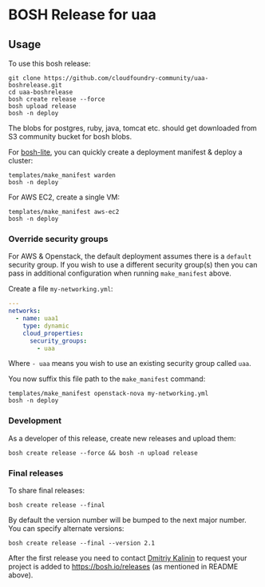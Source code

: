 # BOSH Release for uaa

## Usage

To use this bosh release:

```
git clone https://github.com/cloudfoundry-community/uaa-boshrelease.git
cd uaa-boshrelease
bosh create release --force
bosh upload release
bosh -n deploy
```
The blobs for postgres, ruby, java, tomcat etc. should get downloaded from S3 community bucket for bosh blobs. 

For [bosh-lite](https://github.com/cloudfoundry/bosh-lite), you can quickly create a deployment manifest & deploy a cluster:

```
templates/make_manifest warden
bosh -n deploy
```

For AWS EC2, create a single VM:

```
templates/make_manifest aws-ec2
bosh -n deploy
```

### Override security groups

For AWS & Openstack, the default deployment assumes there is a `default` security group. If you wish to use a different security group(s) then you can pass in additional configuration when running `make_manifest` above.

Create a file `my-networking.yml`:

``` yaml
---
networks:
  - name: uaa1
    type: dynamic
    cloud_properties:
      security_groups:
        - uaa
```

Where `- uaa` means you wish to use an existing security group called `uaa`.

You now suffix this file path to the `make_manifest` command:

```
templates/make_manifest openstack-nova my-networking.yml
bosh -n deploy
```

### Development

As a developer of this release, create new releases and upload them:

```
bosh create release --force && bosh -n upload release
```

### Final releases

To share final releases:

```
bosh create release --final
```

By default the version number will be bumped to the next major number. You can specify alternate versions:


```
bosh create release --final --version 2.1
```

After the first release you need to contact [Dmitriy Kalinin](mailto://dkalinin@pivotal.io) to request your project is added to https://bosh.io/releases (as mentioned in README above).
